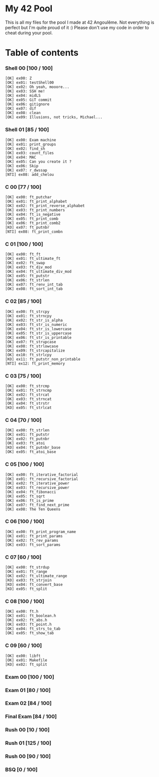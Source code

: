 # My 42 Pool

This is all my files for the pool I made at 42 Angoulême. Not everything is perfect but I'm quite proud of it :)
Please don't use my code in order to cheat during your pool.


# Table of contents

### Shell 00 [100 / 100]

	[OK] ex00: Z
	[OK] ex01: testShell00
	[OK] ex02: Oh yeah, mooore...
	[OK] ex03: SSH me!
	[OK] ex04: midLS
	[OK] ex05: GiT commit
	[OK] ex06: gitignore
	[OK] ex07: dif
	[OK] ex08: clean
	[OK] ex09: Illusions, not tricks, Michael...

### Shell 01 [85 / 100]

	[OK] ex00: Exam machine
	[OK] ex01: print_groups
	[OK] ex02: find_sh
	[OK] ex03: count_files
	[OK] ex04: MAC
	[OK] ex05: Can you create it ?
	[OK] ex06: Skip
	[OK] ex07: r_dwssap
	[NTI] ex08: add_chelou

### C 00 [77 / 100]

	[OK] ex00: ft_putchar
	[OK] ex01: ft_print_alphabet
	[OK] ex02: ft_print_reverse_alphabet
	[OK] ex03: ft_print_numbers
	[OK] ex04: ft_is_negative
	[OK] ex05: ft_print_comb
	[OK] ex06: ft_print_comb2
	[KO] ex07: ft_putnbr
	[NTI] ex08: ft_print_combn
	
### C 01 [100 / 100]

	[OK] ex00: ft_ft
	[OK] ex01: ft_ultimate_ft
	[OK] ex02: ft_swap
	[OK] ex03: ft_div_mod
	[OK] ex04: ft_ultimate_div_mod
	[OK] ex05: ft_putstr
	[OK] ex06: ft_strlen
	[OK] ex07: ft_renv_int_tab
	[OK] ex08: ft_sort_int_tab
	
### C 02 [85 / 100]

	[OK] ex00: ft_strcpy
	[OK] ex01: ft_strncpy
	[OK] ex02: ft_str_is_alpha
	[OK] ex03: ft_str_is_numeric
	[OK] ex04: ft_str_is_lowercase
	[OK] ex05: ft_str_is_uppercase
	[OK] ex06: ft_str_is_printable
	[OK] ex07: ft_strupcase
	[OK] ex08: ft_strlowcase
	[OK] ex09: ft_strcapitalize
	[OK] ex10: ft_strlcpy
	[KO] ex11: ft_putstr_non_printable
	[NTI] ex12: ft_print_memory
		
### C 03 [75 / 100]

	[OK] ex00: ft_strcmp
	[OK] ex01: ft_strncmp
	[OK] ex02: ft_strcat
	[OK] ex03: ft_strncat
	[OK] ex04: ft_strstr
	[KO] ex05: ft_strlcat
	
### C 04 [70 / 100]

	[OK] ex00: ft_strlen
	[OK] ex01: ft_putstr
	[OK] ex02: ft_putnbr
	[OK] ex03: ft_atoi
	[KO] ex04: ft_putnbr_base
	[OK] ex05: ft_atoi_base

### C 05 [100 / 100]

	[OK] ex00: ft_iterative_factorial
	[OK] ex01: ft_recursive_factorial
	[OK] ex02: ft_iterative_power
	[OK] ex03: ft_recursive_power
	[OK] ex04: ft_fibonacci
	[OK] ex05: ft_sqrt
	[OK] ex06: ft_is_prime
	[OK] ex07: ft_find_next_prime
	[OK] ex08: The Ten Queens

### C 06 [100 / 100]

	[OK] ex00: ft_print_program_name
	[OK] ex01: ft_print_params
	[OK] ex02: ft_rev_params
	[OK] ex03: ft_sort_params
	
### C 07 [60 / 100]

	[OK] ex00: ft_strdup
	[OK] ex01: ft_range
	[OK] ex02: ft_ultimate_range
	[KO] ex03: ft_strjoin
	[KO] ex04: ft_convert_base
	[KO] ex05: ft_split
	
### C 08 [100 / 100]

	[OK] ex00: ft.h
	[OK] ex01: ft_boolean.h
	[OK] ex02: ft_abs.h
	[OK] ex03: ft_point.h
	[OK] ex04: ft_strs_to_tab
	[OK] ex05: ft_show_tab

### C 09 [60 / 100]

	[OK] ex00: libft
	[OK] ex01: Makefile
	[KO] ex02: ft_split
	
### Exam 00 [100 / 100]
### Exam 01 [80 / 100]
### Exam 02 [84 / 100]
### Final Exam [84 / 100]

### Rush 00 [10 / 100]
### Rush 01 [125 / 100]
### Rush 00 [90 / 100]
### BSQ [0 / 100]
